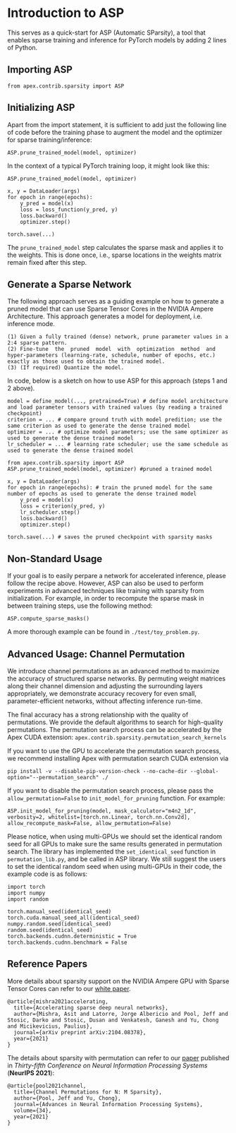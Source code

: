 # Introduction to ASP

This serves as a quick-start for ASP (Automatic SParsity), a tool that enables sparse training and inference for PyTorch models by adding 2 lines of Python.

## Importing ASP

```
from apex.contrib.sparsity import ASP
```

## Initializing ASP

Apart from the import statement, it is sufficient to add just the following line of code before the training phase to augment the model and the optimizer for sparse training/inference:

```
ASP.prune_trained_model(model, optimizer)
```

In the context of a typical PyTorch training loop, it might look like this:

```
ASP.prune_trained_model(model, optimizer)

x, y = DataLoader(args)
for epoch in range(epochs):
    y_pred = model(x)
    loss = loss_function(y_pred, y)
    loss.backward()
    optimizer.step()

torch.save(...)
```

The `prune_trained_model` step calculates the sparse mask and applies it to the weights. This is done once, i.e., sparse locations in the weights matrix remain fixed after this step. 

## Generate a Sparse Network

The following approach serves as a guiding example on how to generate a pruned model that can use Sparse Tensor Cores in the NVIDIA Ampere Architecture. This approach generates a model for deployment, i.e. inference mode.

```
(1) Given a fully trained (dense) network, prune parameter values in a 2:4 sparse pattern.
(2) Fine-tune  the  pruned  model  with  optimization  method  and  hyper-parameters (learning-rate, schedule, number of epochs, etc.) exactly as those used to obtain the trained model.
(3) (If required) Quantize the model.
```

In code, below is a sketch on how to use ASP for this approach (steps 1 and 2 above).

```
model = define_model(..., pretrained=True) # define model architecture and load parameter tensors with trained values (by reading a trained checkpoint)
criterion = ... # compare ground truth with model predition; use the same criterion as used to generate the dense trained model
optimizer = ... # optimize model parameters; use the same optimizer as used to generate the dense trained model
lr_scheduler = ... # learning rate scheduler; use the same schedule as used to generate the dense trained model

from apex.contrib.sparsity import ASP     
ASP.prune_trained_model(model, optimizer) #pruned a trained model

x, y = DataLoader(args)
for epoch in range(epochs): # train the pruned model for the same number of epochs as used to generate the dense trained model
    y_pred = model(x)
    loss = criterion(y_pred, y)
    lr_scheduler.step()
    loss.backward()
    optimizer.step()

torch.save(...) # saves the pruned checkpoint with sparsity masks 
```

## Non-Standard Usage

If your goal is to easily perpare a network for accelerated inference, please follow the recipe above.  However, ASP can also be used to perform experiments in advanced techniques like training with sparsity from initialization. For example, in order to recompute the sparse mask in between training steps, use the following method:

```
ASP.compute_sparse_masks()
```

A more thorough example can be found in `./test/toy_problem.py`. 

## Advanced Usage: Channel Permutation

We introduce channel permutations as an advanced method to maximize the accuracy of structured sparse networks. By permuting weight matrices along their channel dimension and adjusting the surrounding layers appropriately, we demonstrate accuracy recovery for even small, parameter-efficient networks, without affecting inference run-time.

The final accuracy has a strong relationship with the quality of permutations. We provide the default algorithms to search for high-quality permutations. The permutation search process can be accelerated by the Apex CUDA extension: `apex.contrib.sparsity.permutation_search_kernels`

If you want to use the GPU to accelerate the permutation search process, we recommend installing Apex with permutation search CUDA extension via

```
pip install -v --disable-pip-version-check --no-cache-dir --global-option="--permutation_search" ./
```

If you want to disable the permutation search process, please pass the `allow_permutation=False` to `init_model_for_pruning` function. For example:

```
ASP.init_model_for_pruning(model, mask_calculator="m4n2_1d", verbosity=2, whitelist=[torch.nn.Linear, torch.nn.Conv2d], allow_recompute_mask=False, allow_permutation=False)
```

Please notice, when using multi-GPUs we should set the identical random seed for all GPUs to make sure the same results generated in permutation search. The library has implemented the `set_identical_seed` function in `permutation_lib.py`, and be called in ASP library. We still suggest the users to set the identical random seed when using multi-GPUs in their code, the example code is as follows:

```
import torch
import numpy
import random

torch.manual_seed(identical_seed)
torch.cuda.manual_seed_all(identical_seed)
numpy.random.seed(identical_seed)
random.seed(identical_seed)
torch.backends.cudnn.deterministic = True
torch.backends.cudnn.benchmark = False
```

## Reference Papers

More details about sparsity support on the NVIDIA Ampere GPU with Sparse Tensor Cores can refer to our [white paper](https://arxiv.org/abs/2104.08378).

```
@article{mishra2021accelerating,
  title={Accelerating sparse deep neural networks},
  author={Mishra, Asit and Latorre, Jorge Albericio and Pool, Jeff and Stosic, Darko and Stosic, Dusan and Venkatesh, Ganesh and Yu, Chong and Micikevicius, Paulius},
  journal={arXiv preprint arXiv:2104.08378},
  year={2021}
}
```

The details about sparsity with permutation can refer to our [paper](https://proceedings.neurips.cc/paper/2021/hash/6e8404c3b93a9527c8db241a1846599a-Abstract.html) published in *Thirty-fifth Conference on Neural Information Processing Systems* (**NeurIPS 2021**):

```
@article{pool2021channel,
  title={Channel Permutations for N: M Sparsity},
  author={Pool, Jeff and Yu, Chong},
  journal={Advances in Neural Information Processing Systems},
  volume={34},
  year={2021}
}
```
